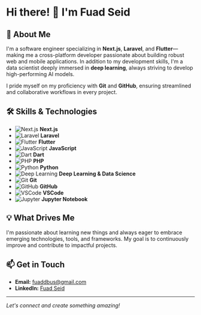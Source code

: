 # Hi there! 👋 I'm Fuad Seid

## 🚀 About Me

I'm a software engineer specializing in **Next.js**, **Laravel**, and **Flutter**—making me a cross-platform developer passionate about building robust web and mobile applications. In addition to my development skills, I'm a data scientist deeply immersed in **deep learning**, always striving to develop high-performing AI models.

I pride myself on my proficiency with **Git** and **GitHub**, ensuring streamlined and collaborative workflows in every project.

## 🛠️ Skills & Technologies

- ![Next.js](https://img.shields.io/badge/-Next.js-black?logo=next.js&logoColor=white) **Next.js**
- ![Laravel](https://img.shields.io/badge/-Laravel-red?logo=laravel&logoColor=white) **Laravel**
- ![Flutter](https://img.shields.io/badge/-Flutter-blue?logo=flutter&logoColor=white) **Flutter**
- ![JavaScript](https://img.shields.io/badge/-JavaScript-F7DF1E?logo=javascript&logoColor=black) **JavaScript**
- ![Dart](https://img.shields.io/badge/-Dart-0175C2?logo=dart&logoColor=white) **Dart**
- ![PHP](https://img.shields.io/badge/-PHP-777BB4?logo=php&logoColor=white) **PHP**
- ![Python](https://img.shields.io/badge/-Python-3776AB?logo=python&logoColor=white) **Python**
- ![Deep Learning](https://img.shields.io/badge/-Deep%20Learning-FF6F00?logo=tensorflow&logoColor=white) **Deep Learning & Data Science**
- ![Git](https://img.shields.io/badge/-Git-F05032?logo=git&logoColor=white) **Git**
- ![GitHub](https://img.shields.io/badge/-GitHub-181717?logo=github&logoColor=white) **GitHub**
- ![VSCode](https://img.shields.io/badge/-VSCode-007ACC?logo=visual-studio-code&logoColor=white) **VSCode**
- ![Jupyter](https://img.shields.io/badge/-Jupyter-F37626?logo=jupyter&logoColor=white) **Jupyter Notebook**

## 💡 What Drives Me

I'm passionate about learning new things and always eager to embrace emerging technologies, tools, and frameworks. My goal is to continuously improve and contribute to impactful projects.

## 📫 Get in Touch

- **Email:** [fuaddbus@gmail.com](mailto:fuaddbus@gmail.com)
- **LinkedIn:** [Fuad Seid](https://www.linkedin.com/in/fuad-seid-8b61322a9/)

---

*Let's connect and create something amazing!*




